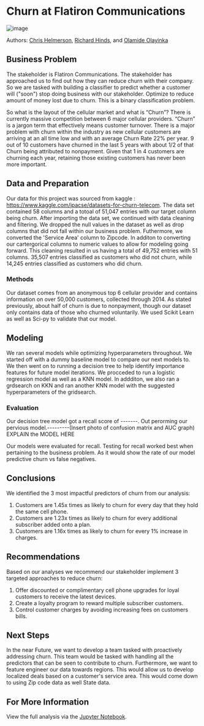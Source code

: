 # Churn at Flatiron Communications

![image](https://user-images.githubusercontent.com/96458808/157768617-494374d0-7b78-40cf-ac06-bb6bef64a0ff.png)

Authors:  [Chris Helmerson](https://github.com/chris161011), [Richard Hinds](https://github.com/RH3421), and [Olamide Olayinka](https://github.com/olamide-h)

## Business Problem
The stakeholder is Flatiron Communications. The stakeholder has approached us to find out how they can reduce churn with their company. So we are tasked with 
building a classifier to predict whether a customer will ("soon") stop doing business with our stakeholder. Optimize to reduce amount of money lost due to churn. This is a binary classification problem.

So what is the layout of the cellular market and what is “Churn”? There is currently massive competition between 6 major cellular providers. “Churn” is a jargon term that effectively means customer turnover. There is a major problem with churn within the industry as new cellular customers are arriving at an all time low and with an average Churn Rate 22% per year.  9 out of 10 customers have churned in the last 5 years with about 1/2 of that Churn being attributed to nonpayment. Given that 1 in 4 customers are churning each year, retaining those existing customers has never been more important.

## Data and Preparation
Our data for this project was sourced from kaggle : https://www.kaggle.com/jpacse/datasets-for-churn-telecom. The data set contained 58 columns and a totoal of 51,047 entries  with our target column being churn. After importing the data set, we continued with data cleaning and filtering. We dropped the null values in the dataset as well as drop columns that did not fall within our business problem. Futhermore, we converted the 'Service Area' column to Zipcode. In additon to converting our cartergorical columns to numeric values to allow for modeling going forward. This cleaning resulted in us having a total of 49,752 entries with 51 columns. 35,507 entries classified as customers who did not churn, while 14,245 entries classified as customers who did churn. 


### Methods
Our dataset comes from an anonymous top 6 cellular provider and contains information on over 50,000 customers, collected through 2014. As stated previously, about half of churn is due to nonpayment, though our dataset only contains data of those who churned voluntarily. 
We used Scikit Learn as well as Sci-py to validate that our model. 


## Modeling
We ran several models while optimizing hyperparameters throughout. We started off with a dummy baseline model to compare our next models to.  We then went on to running a decision tree to help identify importance features for future model iterations. We procceded to run a logistic regression model as well as a KNN model. In addditon, we also ran a grdsearch on KKN and ran another KNN model with the suggested hyperparameters of the gridsearch.  


### Evaluation
Our decision tree model got a recall score of -------. Out perorming our pervious model.---------(Insert photo of confusion matrix and AUC graph)
EXPLAIN the MODEL HERE


Our models were evaluated for recall. Testing for recall worked best when pertaining to the business problem. As it would show the rate of our model predictive churn vs false negatives.

## Conclusions 

We identified the 3 most impactful predictors of churn from our analysis:

  1. Customers are 1.45x times as likely to churn for every day that they hold the same cell phone.
  2. Customers are 1.23x times as likely to churn for every additional subscriber added onto a plan.
  3. Customers are 1.16x times as likely to churn for every 1% increase in charges.

## Recommendations

Based on our analyses we recommend our stakeholder implement 3 targeted approaches to reduce churn:

  1. Offer discounted or complimentary cell phone upgrades for loyal customers to receive the latest devices. 
  2. Create  a loyalty program to reward multiple subscriber customers.
  3. Control customer charges by avoiding increasing fees on customers bills. 

## Next Steps
In the near Future, we want to develop a team tasked with proactively addressing churn. This team would be tasked with handling all the predictors that can be seen to contribute to churn. Furthermore, we want to feature engineer our data towards regions. This would allow us to develop localized deals based on a customer's service area. This would come down to using Zip code data as well State data.

## For More Information
View the full analysis via the [Jupyter Notebook](https://github.com/chris161011/P3_Project/blob/main/Main%20Notebook.ipynb).


